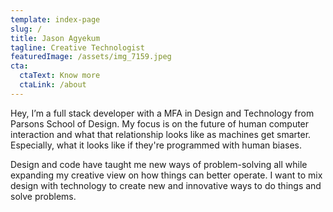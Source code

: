 ```yaml
---
template: index-page
slug: /
title: Jason Agyekum
tagline: Creative Technologist
featuredImage: /assets/img_7159.jpeg
cta:
  ctaText: Know more
  ctaLink: /about
---
```

Hey, I’m a full stack developer with a MFA in Design and Technology from Parsons School of Design. My focus is on the future of human computer interaction and what that relationship looks like as machines get smarter. Especially, what it looks like if they're programmed with human biases. 

Design and code have taught me new ways of problem-solving all while expanding my creative view on how things can better operate. I want to mix design with technology to create new and innovative ways to do things and solve problems.